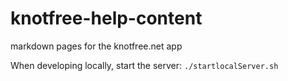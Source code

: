 # knotfree-help-content
markdown pages for the knotfree.net app

When developing locally, start the server: ```./startlocalServer.sh```
